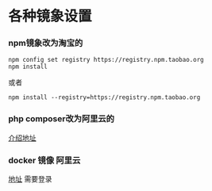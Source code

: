 # 各种镜象设置

### npm镜象改为淘宝的
```
npm config set registry https://registry.npm.taobao.org
npm install
```
或者
```
npm install --registry=https://registry.npm.taobao.org
```

### php composer改为阿里云的
[介绍地址](https://developer.aliyun.com/composer)

### docker 镜像 阿里云
[地址](https://cr.console.aliyun.com/cn-hangzhou/instances/mirrors) 需要登录